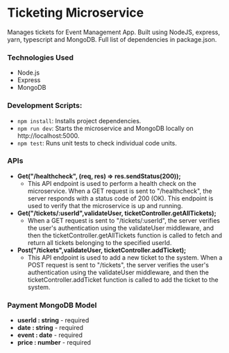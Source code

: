 # Ticketing Microservice
Manages tickets for Event Management App. Built using NodeJS, express, yarn, typescript and MongoDB. Full list of dependencies in package.json.

### Technologies Used

- Node.js
- Express
- MongoDB

### Development Scripts:
- `npm install`: Installs project dependencies.
- `npm run dev`: Starts the microservice and MongoDB locally on http://localhost:5000.
- `npm test`: Runs unit tests to check individual code units.

### APIs
- **Get("/healthcheck", (req, res) => res.sendStatus(200));**
  - This API endpoint is used to perform a health check on the microservice. When a GET request is sent to "/healthcheck", the server responds with a status code of 200 (OK). This endpoint is used to verify that the microservice is up and running. 
- **Get("/tickets/:userId",validateUser, ticketController.getAllTickets);**
  - When a GET request is sent to "/tickets/:userId", the server verifies the user's authentication using the validateUser middleware, and then the ticketController.getAllTickets function is called to fetch and return all tickets belonging to the specified userId.
- **Post("/tickets",validateUser, ticketController.addTicket);**
  - This API endpoint is used to add a new ticket to the system. When a POST request is sent to "/tickets", the server verifies the user's authentication using the validateUser middleware, and then the ticketController.addTicket function is called to add the ticket to the system.

### Payment MongoDB Model

- **userId : string** - required
- **date : string** - required
- **event : date** - required
- **price : number** - required

